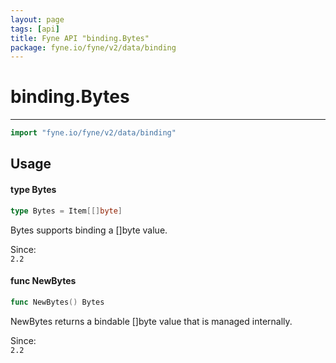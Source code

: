 ```yaml
---
layout: page
tags: [api]
title: Fyne API "binding.Bytes"
package: fyne.io/fyne/v2/data/binding
---
```


# binding.Bytes
---
```go
import "fyne.io/fyne/v2/data/binding"
```

## Usage

#### type Bytes

```go
type Bytes = Item[[]byte]
```

Bytes supports binding a []byte value.


<div class="since">Since: <code>
2.2</code></div>

#### func  NewBytes

```go
func NewBytes() Bytes
```
NewBytes returns a bindable []byte value that is managed internally.


<div class="since">Since: <code>
2.2</code></div>
